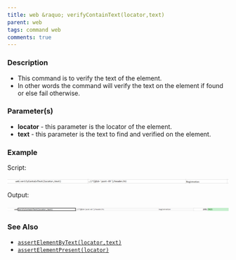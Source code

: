 ```yaml
---
title: web &raquo; verifyContainText(locator,text)
parent: web
tags: command web
comments: true
---
```


### Description

*   This command is to verify the text of the element.
*   In other words the command will verify the text on the element if found or else fail otherwise.

### Parameter(s)

- **locator** - this parameter is the locator of the element.
- **text** - this parameter is the text to find and verified on the element.

### Example

Script:

![](image/verifyContainText_01.png)

Output:

![](image/verifyContainText_02.png)

### See Also

*    [`assertElementByText(locator,text)`](assertElementByText(locator,text))
*   [`assertElementPresent(locator)`](assertElementPresent(locator))